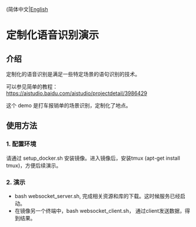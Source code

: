 (简体中文|[English](./README.md)

# 定制化语音识别演示
## 介绍
定制化的语音识别是满足一些特定场景的语句识别的技术。

可以参见简单的教程：
https://aistudio.baidu.com/aistudio/projectdetail/3986429

这个 demo 是打车报销单的场景识别，定制化了地点。

## 使用方法
### 1. 配置环境
请通过 setup_docker.sh 安装镜像。进入镜像后，安装tmux (apt-get install tmux)，方便后续演示。

### 2. 演示
* bash websocket_server.sh, 完成相关资源和库的下载。这时候服务已经启动。
* 在镜像另一个终端中，bash websocket_client.sh， 通过client发送数据，得到结果。
